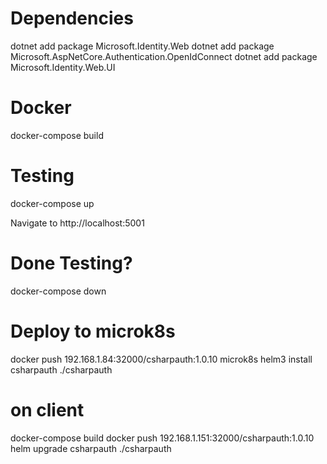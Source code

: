 # Dependencies

dotnet add package Microsoft.Identity.Web
dotnet add package Microsoft.AspNetCore.Authentication.OpenIdConnect
dotnet add package Microsoft.Identity.Web.UI

# Docker
docker-compose build

# Testing
docker-compose up

Navigate to http://localhost:5001

# Done Testing?
docker-compose down

# Deploy to microk8s

docker push 192.168.1.84:32000/csharpauth:1.0.10
microk8s helm3 install csharpauth ./csharpauth

# on client
docker-compose build
docker push 192.168.1.151:32000/csharpauth:1.0.10
helm upgrade csharpauth ./csharpauth
